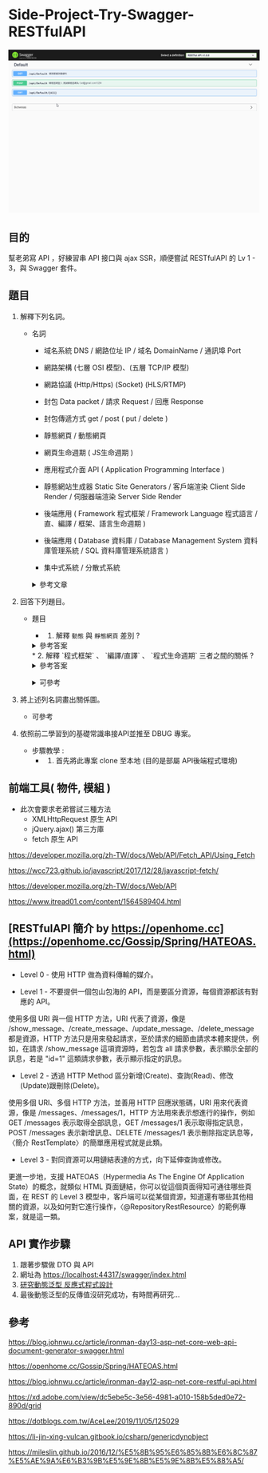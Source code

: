 # Side-Project-Try-Swagger-RESTfulAPI

![alt](/TryIt.gif)

## 目的

幫老弟寫 API ，好練習串 API 接口與 ajax SSR，順便嘗試 RESTfulAPI 的 Lv 1 - 3，與 Swagger 套件。

## 題目

1. 解釋下列名詞。
   
   * 名詞
     * 域名系統 DNS / 網路位址 IP / 域名 DomainName / 通訊埠 Port
     * 網路架構 (七層 OSI 模型)、(五層 TCP/IP 模型)
     * 網路協議 (Http/Https) (Socket) (HLS/RTMP)
     * 封包 Data packet / 請求 Request / 回應 Response
     * 封包傳遞方式 get / post ( put / delete )
     
     * 靜態網頁 / 動態網頁
     
     * 網頁生命週期 ( JS生命週期 )
     * 應用程式介面 API ( Application Programming Interface )
     * 靜態網站生成器 Static Site Generators / 客戶端渲染 Client Side Render / 伺服器端渲染 Server Side Render
     * 後端應用 ( Framework 程式框架 / Framework Language 程式語言 / 直、編譯 / 框架、語言生命週期 )
     * 後端應用 ( Database 資料庫 / Database Management System 資料庫管理系統 / SQL 資料庫管理系統語言 )
     
     * 集中式系統 / 分散式系統


     <P> </P>
     <details>
       <summary>參考文章</summary>
     
     * W3C-JS
     * 六角 JS 課程 ( 比較攏長 )
     * [網路基礎](https://medium.com/@miahsuwork/%E7%AC%AC%E5%85%AD%E9%80%B1-%E7%B6%B2%E8%B7%AF%E5%9F%BA%E7%A4%8E-http-request-response-7d7e0cb88ed8)
     * [網路基礎2](https://yakimhsu.com/project/project_w4_Network_http.html)
     * [網頁渲染方式](https://www.jianshu.com/p/f8b4f3776d9f)
     * [網頁渲染方式2](https://www.google.com/search?q=BSR%E3%80%81SSG%E3%80%81SSR&oq=BSR%E3%80%81SSG%E3%80%81SSR&aqs=chrome..69i57&sourceid=chrome&ie=UTF-8)
     * [網路協議](https://twgame.wordpress.com/2015/02/03/tcpiphttpsocketudp/)
     * [Get/Post差別](https://www.google.com/search?sxsrf=ALeKk03llIX8j1ENlzd1w_55yKW6CQm-dA%3A1599410797452&ei=bRJVX9SbG863mAX6oaTwBA&q=get+post&oq=get+PO&gs_lcp=CgZwc3ktYWIQAxgAMgIIADICCAAyAggAMgIIADICCAAyAggAMgIIADICCAAyAggAMgIIADoFCAAQsQM6BAgAEEM6CAgAELEDEIMBUJF7WLGGAWC4jwFoAHAAeACAAUCIAfkBkgEBNZgBAKABAqABAaoBB2d3cy13aXrAAQE&sclient=psy-ab)
     * [網頁生命週期](https://codertw.com/%E5%89%8D%E7%AB%AF%E9%96%8B%E7%99%BC/24350/)
     * [分散式系統](https://rickhw.github.io/2018/06/18/Architecture/Gossip-in-Distributed-Systems/#%E4%B8%89%E3%80%81%E7%95%B6%E4%BB%A3%E5%B7%A5%E7%A8%8B%E6%96%B9%E6%B3%95%E8%88%87%E5%AF%A6%E8%B8%90)
     * [ASP.NET C# 框架 生命週期](https://adon988.logdown.com/posts/7597721-asp-dot-net-life-cycle)
     
     </details>

2. 回答下列題目。
   * 題目
     * 1. 解釋 `動態` 與 `靜態網頁` 差別 ?
     <details>
        <summary>參考答案</summary>
        <p> 靜態網頁副檔案名稱為 .html，動態網頁則依據不同的框架、不同的程式語言而有多種副檔名，唯一不變的是，通常除了快取用途而載入客戶端(本地/本機)的檔案，不管是靜或動態檔案都會放置於伺服器端(後端/雲端)再藉由請求提供響應至客戶端。 </p> 
     </details>
     * 2. 解釋 `程式框架` 、 `編譯/直譯` 、 `程式生命週期` 三者之間的關係 ?
     <details>
        <summary>參考答案</summary>
        <p> 不同 `程式框架` 擁有不同的生命週期，但根據語言特性分為編譯與直譯，但不管是編譯或是直譯都是一行一行的讀取，讀完再換頁讀取，只要不是 .html 為副檔名都需要經過編譯成 html 檔案，瀏覽器才讀得懂。 </p> 
     </details>
     
     <p> </p>
     <details>
       <summary>可參考</summary>
   
     * 待補
     
     </details>
   
3. 將上述列名詞畫出關係圖。
   * 可參考
4. 依照前二學習到的基礎常識串接API並推至 DBUG 專案。
   * 步驟教學 :
     * 1. 首先將此專案 clone 至本地 (目的是部屬 API後端程式環境)

## 前端工具( 物件, 模組 )

* 此次會要求老弟嘗試三種方法
  * XMLHttpRequest 原生 API
  * jQuery.ajax() 第三方庫
  * fetch 原生 API

<https://developer.mozilla.org/zh-TW/docs/Web/API/Fetch_API/Using_Fetch>

<https://wcc723.github.io/javascript/2017/12/28/javascript-fetch/>

<https://developer.mozilla.org/zh-TW/docs/Web/API>

<https://www.itread01.com/content/1564589404.html>

## [RESTfulAPI 簡介 by https://openhome.cc](https://openhome.cc/Gossip/Spring/HATEOAS.html)

* Level 0 -  使用 HTTP 做為資料傳輸的媒介。

* Level 1 - 不要提供一個包山包海的 API，而是要區分資源，每個資源都該有對應的 API。

使用多個 URI 與一個 HTTP 方法，URI 代表了資源，像是 /show_message、/create_message、/update_message、/delete_message 都是資源，HTTP 方法只是用來發起請求，至於請求的細節由請求本體來提供，例如，在請求 /show_message 這項資源時，若包含 all 請求參數，表示顯示全部的訊息，若是 "id=1" 這類請求參數，表示顯示指定的訊息。

* Level 2 - 透過 HTTP Method 區分新增(Create)、查詢(Read)、修改(Update)跟刪除(Delete)。

使用多個 URI、多個 HTTP 方法，並善用 HTTP 回應狀態碼，URI 用來代表資源，像是 /messages、/messages/1，HTTP 方法用來表示想進行的操作，例如 GET /messages 表示取得全部訊息，GET /messages/1 表示取得指定訊息，POST /messages 表示新增訊息、DELETE /messages/1 表示刪除指定訊息等，〈簡介 RestTemplate〉的簡單應用程式就是此類。

* Level 3 - 對同資源可以用鏈結表達的方式，向下延伸查詢或修改。

更進一步地，支援 HATEOAS（Hypermedia As The Engine Of Application State）的概念，就類似 HTML 頁面鏈結，你可以從這個頁面得知可通往哪些頁面，在 REST 的 Level 3 模型中，客戶端可以從某個資源，知道還有哪些其他相關的資源，以及如何對它進行操作，〈@RepositoryRestResource〉的範例專案，就是這一類。

## API 實作步驟

1. 跟著步驟做 DTO 與 API
2. 網址為 <https://localhost:44317/swagger/index.html>
3. [研究動態泛型 反應式程式設計](https://mileslin.github.io/2016/12/%E5%8B%95%E6%85%8B%E6%8C%87%E5%AE%9A%E6%B3%9B%E5%9E%8B%E5%9E%8B%E5%88%A5/)
4. 最後動態泛型的反傳值沒研究成功，有時間再研究...

## 參考

<https://blog.johnwu.cc/article/ironman-day13-asp-net-core-web-api-document-generator-swagger.html>

<https://openhome.cc/Gossip/Spring/HATEOAS.html>

<https://blog.johnwu.cc/article/ironman-day12-asp-net-core-restful-api.html>

<https://xd.adobe.com/view/dc5ebe5c-3e56-4981-a010-158b5ded0e72-890d/grid>

<https://dotblogs.com.tw/AceLee/2019/11/05/125029>

<https://li-jin-xing-vulcan.gitbook.io/csharp/genericdynobject>

<https://mileslin.github.io/2016/12/%E5%8B%95%E6%85%8B%E6%8C%87%E5%AE%9A%E6%B3%9B%E5%9E%8B%E5%9E%8B%E5%88%A5/>
